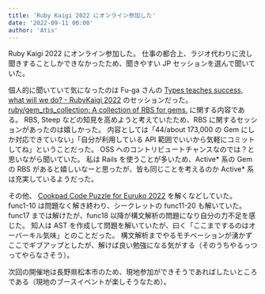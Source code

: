 ```yaml
---
title: 'Ruby Kaigi 2022 にオンライン参加した'
date: '2022-09-11 00:00'
author: 'Atis'
---
```


Ruby Kaigi 2022 にオンライン参加した。
仕事の都合上、ラジオ代わりに流し聞きすることしかできなかったため、聞きやすい JP セッションを選んで聞いていた。

個人的に聞いていて気になったのは Fu-ga さんの [Types teaches success, what will we do? \- RubyKaigi 2022](https://rubykaigi.org/2022/presentations/fugakkbn.html#day1) のセッションだった。
[ruby/gem\_rbs\_collection: A collection of RBS for gems\.](https://github.com/ruby/gem_rbs_collection) に関する内容である。
RBS, Steep などの知見を高めようと考えていたため、RBS に関するセッションがあったのは嬉しかった。
内容としては「44/about 173,000 の Gem にしか対応できていない」「自分が利用している API 範囲でいいから気軽にコミットしてね」ということだった。
OSS へのコントリビュートチャンスなのでは？と思いながら聞いていた。
私は Rails を使うことが多いため、Active\* 系の Gem の RBS があると嬉しいなーと思ったが、皆も同じことを考えるのか Active\* 系は充実しているようだった。

その他、 [Cookpad Code Puzzle for Euruko 2022](https://ruby-puzzles-2022.cookpad.tech/) を解くなどしていた。
func1-10 は問題なく解き終わり、シークレットの func11-20 も解いていた。
func17 までは解けたが、func18 以降が構文解析の問題になり自分の力不足を感じた。
知人は AST を作成して問題を解いていたが、曰く「ここまでするのはオーバーキル気味」とのことだった。
構文解析までやるモチベーションが湧かずここでギブアップとしたが、解けば良い勉強になる気がする（そのうちやるっつってやらなさそう）。

次回の開催地は長野県松本市のため、現地参加ができそうであればしたいところである（現地のブースイベントが楽しそうなため）。

